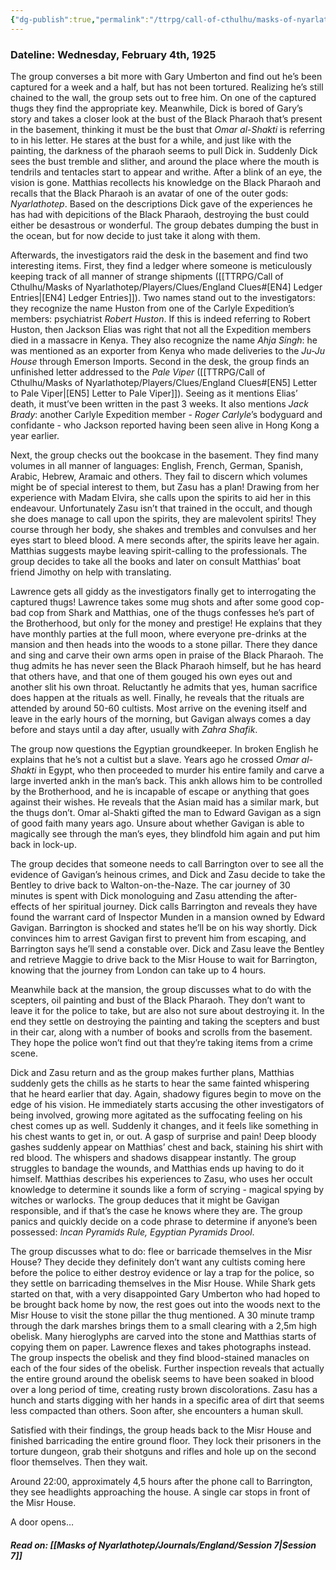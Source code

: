 ```yaml
---
{"dg-publish":true,"permalink":"/ttrpg/call-of-cthulhu/masks-of-nyarlathotep/players/journals/england/session-6/","tags":["TTRPG/Games/MoN"]}
---
```


### Dateline: Wednesday, February 4th, 1925
The group converses a bit more with Gary Umberton and find out he’s been captured for a week and a half, but has not been tortured. Realizing he’s still chained to the wall, the group sets out to free him. On one of the captured thugs they find the appropriate key. Meanwhile, Dick is bored of Gary’s story and takes a closer look at the bust of the Black Pharaoh that’s present in the basement, thinking it must be the bust that *Omar al-Shakti* is referring to in his letter. He stares at the bust for a while, and just like with the painting, the darkness of the pharaoh seems to pull Dick in. Suddenly Dick sees the bust tremble and slither, and around the place where the mouth is tendrils and tentacles start to appear and writhe. After a blink of an eye, the vision is gone. Matthias recollects his knowledge on the Black Pharaoh and recalls that the Black Pharaoh is an avatar of one of the outer gods: *Nyarlathotep*. Based on the descriptions Dick gave of the experiences he has had with depicitions of the Black Pharaoh, destroying the bust could either be desastrous or wonderful. The group debates dumping the bust in the ocean, but for now decide to just take it along with them.

Afterwards, the investigators raid the desk in the basement and find two interesting items. First, they find a ledger where someone is meticulously keeping track of all manner of strange shipments ([[TTRPG/Call of Cthulhu/Masks of Nyarlathotep/Players/Clues/England Clues#[EN4] Ledger Entries\|[EN4] Ledger Entries]]). Two names stand out to the investigators: they recognize the name Huston from one of the Carlyle Expedition’s members: psychiatrist *Robert Huston*. If this is indeed referring to Robert Huston, then Jackson Elias was right that not all the Expedition members died in a massacre in Kenya. They also recognize the name *Ahja Singh*: he was mentioned as an exporter from Kenya who made deliveries to the *Ju-Ju House* through Emerson Imports. Second in the desk, the group finds an unfinished letter addressed to the *Pale Viper* ([[TTRPG/Call of Cthulhu/Masks of Nyarlathotep/Players/Clues/England Clues#[EN5] Letter to Pale Viper\|[EN5] Letter to Pale Viper]]). Seeing as it mentions Elias’ death, it must’ve been written in the past 3 weeks. It also mentions *Jack Brady*: another Carlyle Expedition member - *Roger Carlyle*’s bodyguard and confidante - who Jackson reported having been seen alive in Hong Kong a year earlier.

Next, the group checks out the bookcase in the basement. They find many volumes in all manner of languages: English, French, German, Spanish, Arabic, Hebrew, Aramaic and others. They fail to discern which volumes might be of special interest to them, but Zasu has a plan! Drawing from her experience with Madam Elvira, she calls upon the spirits to aid her in this endeavour. Unfortunately Zasu isn’t that trained in the occult, and though she does manage to call upon the spirits, they are malevolent spirits! They course through her body, she shakes and trembles and convulses and her eyes start to bleed blood. A mere seconds after, the spirits leave her again. Matthias suggests maybe leaving spirit-calling to the professionals. The group decides to take all the books and later on consult Matthias’ boat friend Jimothy on help with translating.

Lawrence gets all giddy as the investigators finally get to interrogating the captured thugs! Lawrence takes some mug shots and after some good cop-bad cop from Shark and Matthias, one of the thugs confesses he’s part of the Brotherhood, but only for the money and prestige! He explains that they have monthly parties at the full moon, where everyone pre-drinks at the mansion and then heads into the woods to a stone pillar. There they dance and sing and carve their own arms open in praise of the Black Pharaoh. The thug admits he has never seen the Black Pharaoh himself, but he has heard that others have, and that one of them gouged his own eyes out and another slit his own throat. Reluctantly he admits that yes, human sacrifice does happen at the rituals as well. Finally, he reveals that the rituals are attended by around 50-60 cultists. Most arrive on the evening itself and leave in the early hours of the morning, but Gavigan always comes a day before and stays until a day after, usually with *Zahra Shafik*.

The group now questions the Egyptian groundkeeper. In broken English he explains that he’s not a cultist but a slave. Years ago he crossed *Omar al-Shakti* in Egypt, who then proceeded to murder his entire family and carve a large inverted ankh in the man’s back. This ankh allows him to be controlled by the Brotherhood, and he is incapable of escape or anything that goes against their wishes. He reveals that the Asian maid has a similar mark, but the thugs don’t. Omar al-Shakti gifted the man to Edward Gavigan as a sign of good faith many years ago. Unsure about whether Gavigan is able to magically see through the man’s eyes, they blindfold him again and put him back in lock-up.

The group decides that someone needs to call Barrington over to see all the evidence of Gavigan’s heinous crimes, and Dick and Zasu decide to take the Bentley to drive back to Walton-on-the-Naze. The car journey of 30 minutes is spent with Dick monologuing and Zasu attending the after-effects of her spiritual journey. Dick calls Barrington and reveals they have found the warrant card of Inspector Munden in a mansion owned by Edward Gavigan. Barrington is shocked and states he’ll be on his way shortly. Dick convinces him to arrest Gavigan first to prevent him from escaping, and Barrington says he’ll send a constable over. Dick and Zasu leave the Bentley and retrieve Maggie to drive back to the Misr House to wait for Barrington, knowing that the journey from London can take up to 4 hours.

Meanwhile back at the mansion, the group discusses what to do with the scepters, oil painting and bust of the Black Pharaoh. They don’t want to leave it for the police to take, but are also not sure about destroying it. In the end they settle on destroying the painting and taking the scepters and bust in their car, along with a number of books and scrolls from the basement. They hope the police won’t find out that they’re taking items from a crime scene.

Dick and Zasu return and as the group makes further plans, Matthias suddenly gets the chills as he starts to hear the same fainted whispering that he heard earlier that day. Again, shadowy figures begin to move on the edge of his vision. He immediately starts accusing the other investigators of being involved, growing more agitated as the suffocating feeling on his chest comes up as well. Suddenly it changes, and it feels like something in his chest wants to get in, or out. A gasp of surprise and pain! Deep bloody gashes suddenly appear on Matthias’ chest and back, staining his shirt with red blood. The whispers and shadows disappear instantly. The group struggles to bandage the wounds, and Matthias ends up having to do it himself. Matthias describes his experiences to Zasu, who uses her occult knowledge to determine it sounds like a form of scrying - magical spying by witches or warlocks. The group deduces that it might be Gavigan responsible, and if that’s the case he knows where they are. The group panics and quickly decide on a code phrase to determine if anyone’s been possessed: *Incan Pyramids Rule, Egyptian Pyramids Drool*.

The group discusses what to do: flee or barricade themselves in the Misr House? They decide they definitely don’t want any cultists coming here before the police to either destroy evidence or lay a trap for the police, so they settle on barricading themselves in the Misr House. While Shark gets started on that, with a very disappointed Gary Umberton who had hoped to be brought back home by now, the rest goes out into the woods next to the Misr House to visit the stone pillar the thug mentioned. A 30 minute tramp through the dark marshes brings them to a small clearing with a 2,5m high obelisk. Many hieroglyphs are carved into the stone and Matthias starts of copying them on paper. Lawrence flexes and takes photographs instead. The group inspects the obelisk and they find blood-stained manacles on each of the four sides of the obelisk. Further inspection reveals that actually the entire ground around the obelisk seems to have been soaked in blood over a long period of time, creating rusty brown discolorations. Zasu has a hunch and starts digging with her hands in a specific area of dirt that seems less compacted than others. Soon after, she encounters a human skull.

Satisfied with their findings, the group heads back to the Misr House and finished barricading the entire ground floor. They lock their prisoners in the torture dungeon, grab their shotguns and rifles and hole up on the second floor themselves. Then they wait.

Around 22:00, approximately 4,5 hours after the phone call to Barrington, they see headlights approaching the house. A single car stops in front of the Misr House.

A door opens…

##### Read on: [[Masks of Nyarlathotep/Journals/England/Session 7\|Session 7]]